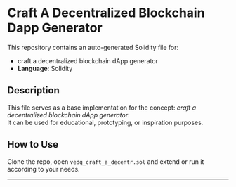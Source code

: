 # Craft A Decentralized Blockchain Dapp Generator

This repository contains an auto-generated Solidity file for:

- craft a decentralized blockchain dApp generator
- **Language**: Solidity

## Description

This file serves as a base implementation for the concept: *craft a decentralized blockchain dApp generator*.  
It can be used for educational, prototyping, or inspiration purposes.

## How to Use

Clone the repo, open `vedq_craft_a_decentr.sol` and extend or run it according to your needs.

---


